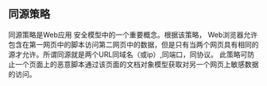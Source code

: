 ## 同源策略
同源策略是Web应用 安全模型中的一个重要概念。根据该策略， Web浏览器允许包含在第一网页中的脚本访问第二网页中的数据，但是只有当两个网页具有相同的源才允许。所谓同源就是两个URL同域名（或ip）,同端口，同协议。 此策略可防止一个页面上的恶意脚本通过该页面的文档对象模型获取对另一个网页上敏感数据的访问。
